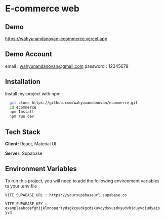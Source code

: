 
# E-commerce web




## Demo

https://wahyunandanovan-ecommerce.vercel.app

## Demo Account
email : wahyunandanovan@gmail.com
password : 12345678

## Installation

Install my-project with npm

```bash
  git clone https://github.com/wahyunandanovan/ecommerce.git
  cd ecommerce
  npm Install
  npm run dev
```
    
## Tech Stack

**Client:** React, Material UI

**Server:** Supabase


## Environment Variables

To run this project, you will need to add the following environment variables to your .env file

`VITE_SUPABASE_URL : https://yoursupabaseurl.supabase.co`

`VITE_SUPABASE_KEY : exampleabcdefghijklmnopqrtydsgkcyudkgcdskuvcydsvusdvyudvhjduyvciudyaisyvd`

